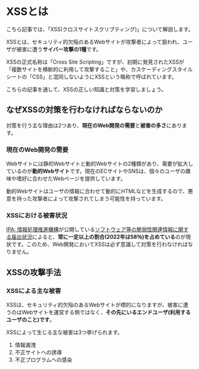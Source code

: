 # XSSとは

こちら記事では、「XSS(クロスサイトスクリプティング)」について解説します。

XSSとは、セキュリティ的欠陥のあるWebサイトが攻撃者によって狙われ、ユーザが被害に遭う**サイバー攻撃の1種**です。

XSSの正式名称は「Cross Site Scripting」ですが、初期に発見されたXSSが「複数サイトを横断的に利用して攻撃すること」や、カスケーディングスタイルシートの「CSS」と混同しないようにXSSという略称で呼ばれています。

こちらの記事を通して、XSSの正しい知識と対策を学習しましょう。

## なぜXSSの対策を行わなければならないのか

対策を行う主な理由は2つあり、**現在のWeb開発の需要**と**被害の多さ**にあります。

### 現在のWeb開発の需要

Webサイトには静的Webサイトと動的Webサイトの2種類があり、需要が拡大しているのが**動的Webサイト**です。現在のECサイトやSNSは、個々のユーザの趣味や嗜好に合わせたWebページを提供しています。

動的Webサイトはユーザの情報に合わせて動的にHTMLなどを生成するので、悪意を持った攻撃者によって攻撃されてしまう可能性を持っています。

### XSSにおける被害状況

[IPA: 情報処理推進機構](https://www.ipa.go.jp/)が公開している[ソフトウェア等の脆弱性関連情報に関する届出状況](https://www.ipa.go.jp/security/vuln/report/press.html)によると、**常に一定以上の割合(2022年は58％)を占めている**のが現状です。このため、Web開発においてXSSは必ず意識して対策を行わなければなりません。

## XSSの攻撃手法

### XSSによる主な被害

XSSは、セキュリティ的欠陥のあるWebサイトが標的になりますが、被害に遭うのはWebサイトを運営する側ではなく、**その先にいるエンドユーザ(利用するユーザのこと)です**。

XSSによって生じる主な被害は3つ挙げられます。

1. 情報漏洩
2. 不正サイトへの誘導
3. 不正プログラムへの感染
